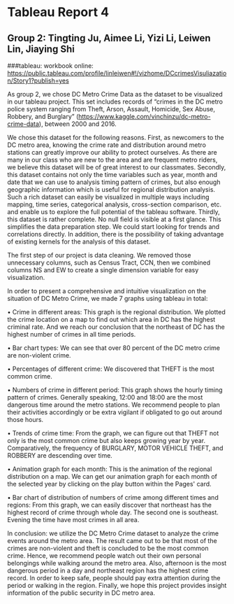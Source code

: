 # Tableau Report 4

## Group 2: Tingting Ju, Aimee Li, Yizi Li, Leiwen Lin, Jiaying Shi

###tableau: workbook online: https://public.tableau.com/profile/linleiwen#!/vizhome/DCcrimesVisuliazation/Story1?publish=yes

As group 2, we chose DC Metro Crime Data as the dataset to be visualized in our tableau project. This set includes records of “crimes in the DC metro police system ranging from Theft, Arson, Assault, Homicide, Sex Abuse, Robbery, and Burglary” (https://www.kaggle.com/vinchinzu/dc-metro-crime-data), between 2000 and 2016.

We chose this dataset for the following reasons. First, as newcomers to the DC metro area, knowing the crime rate and distribution around metro stations can greatly improve our ability to protect ourselves. As there are many in our class who are new to the area and are frequent metro riders, we believe this dataset will be of great interest to our classmates. Secondly, this dataset contains not only the time variables such as year, month and date that we can use to analysis timing pattern of crimes, but also enough geographic information which is useful for regional distribution analysis. Such a rich dataset can easily be visualized in multiple ways including mapping, time series, categorical analysis, cross-section comparison, etc. and enable us to explore the full potential of the tableau software. Thirdly, this dataset is rather complete. No null field is visible at a first glance. This simplifies the data preparation step. We could start looking for trends and correlations directly. In addition, there is the possibility of taking advantage of existing kernels for the analysis of this dataset.

The first step of our project is data cleaning. We removed those unnecessary columns, such as Census Tract, CCN, then we combined columns NS and EW to create a single dimension variable for easy visualization.

In order to present a comprehensive and intuitive visualization on the situation of DC Metro Crime, we made 7 graphs using tableau in total:

•	Crime in different areas: This graph is the regional distribution. We plotted the crime location on a map to find out which area in DC has the highest criminal rate. And we reach our conclusion that the northeast of DC has the highest number of crimes in all time periods.

•	Bar chart types: We can see that over 80 percent of the DC metro crime are non-violent crime.

•	Percentages of different crime: We discovered that THEFT is the most common crime.

•	Numbers of crime in different period: This graph shows the hourly timing pattern of crimes. Generally speaking, 12:00 and 18:00 are the most dangerous time around the metro stations. We recommend people to plan their activities accordingly or be extra vigilant if obligated to go out around those hours.

•	Trends of crime time: From the graph, we can figure out that THEFT not only is the most common crime but also keeps growing year by year. Comparatively, the frequency of BURGLARY, MOTOR VEHICLE THEFT, and ROBBERY are descending over time.

•	Animation graph for each month: This is the animation of the regional distribution on a map. We can get our animation graph for each month of the selected year by clicking on the play button within the Pages' card.

•	Bar chart of distribution of numbers of crime among different times and regions: From this graph, we can easily discover that northeast has the highest record of crime through whole day. The second one is southeast. Evening the time have most crimes in all area.


In conclusion: we utilize the DC Metro Crime dataset to analyze the crime events around the metro area. The result came out to be that most of the crimes are non-violent and theft is concluded to be the most common crime. Hence, we recommend people watch out their own personal belongings while walking around the metro area. Also, afternoon is the most dangerous period in a day and northeast region has the highest crime record.  In order to keep safe, people should pay extra attention during the period or walking in the region. Finally, we hope this project provides insight information of the public security in DC metro area.
